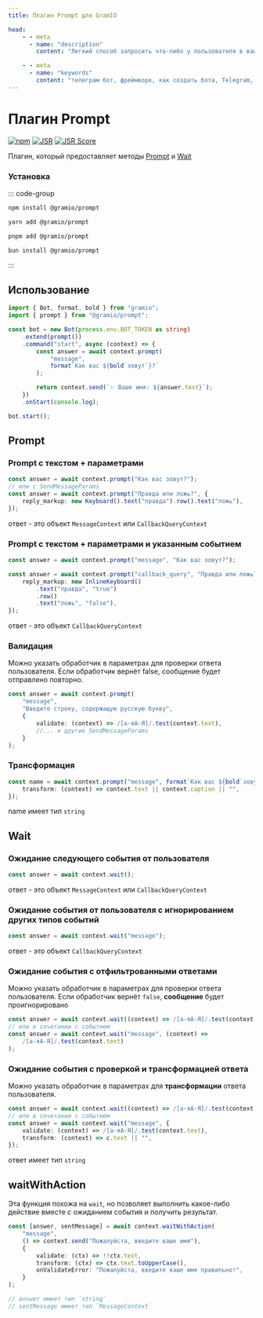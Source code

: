 ```yaml
---
title: Плагин Prompt для GramIO

head:
    - - meta
      - name: "description"
        content: "Легкий способ запросить что-либо у пользователя в вашем Telegram-боте"

    - - meta
      - name: "keywords"
        content: "телеграм бот, фреймворк, как создать бота, Telegram, Telegram Bot API, GramIO, TypeScript, JavaScript, Node.JS, Nodejs, Deno, Bun, плагин prompt, запрос ввода от пользователя, диалоговый интерфейс, многошаговые сценарии, обработка ответов пользователя, валидация ввода, трансформация ответов, метод wait, ожидание сообщений, обработка callback query, опрос пользователей, анкетирование"
---
```


# Плагин Prompt

<div class="badges">

[![npm](https://img.shields.io/npm/v/@gramio/prompt?logo=npm&style=flat&labelColor=000&color=3b82f6)](https://www.npmjs.org/package/@gramio/prompt)
[![JSR](https://jsr.io/badges/@gramio/prompt)](https://jsr.io/@gramio/prompt)
[![JSR Score](https://jsr.io/badges/@gramio/prompt/score)](https://jsr.io/@gramio/prompt)

</div>

Плагин, который предоставляет методы [Prompt](#prompt) и [Wait](#wait)

### Установка

::: code-group

```bash [npm]
npm install @gramio/prompt
```

```bash [yarn]
yarn add @gramio/prompt
```

```bash [pnpm]
pnpm add @gramio/prompt
```

```bash [bun]
bun install @gramio/prompt
```

:::

## Использование

```ts
import { Bot, format, bold } from "gramio";
import { prompt } from "@gramio/prompt";

const bot = new Bot(process.env.BOT_TOKEN as string)
    .extend(prompt())
    .command("start", async (context) => {
        const answer = await context.prompt(
            "message",
            format`Как вас ${bold`зовут`}?`
        );

        return context.send(`✨ Ваше имя: ${answer.text}`);
    })
    .onStart(console.log);

bot.start();
```

## Prompt

### Prompt с текстом + параметрами

```ts
const answer = await context.prompt("Как вас зовут?");
// или с SendMessageParams
const answer = await context.prompt("Правда или ложь?", {
    reply_markup: new Keyboard().text("правда").row().text("ложь"),
});
```

ответ - это объект `MessageContext` или `CallbackQueryContext`

### Prompt с текстом + параметрами и указанным событием

```ts
const answer = await context.prompt("message", "Как вас зовут?");

const answer = await context.prompt("callback_query", "Правда или ложь?", {
    reply_markup: new InlineKeyboard()
        .text("правда", "true")
        .row()
        .text("ложь", "false"),
});
```

ответ - это объект `CallbackQueryContext`

### Валидация

Можно указать обработчик в параметрах для проверки ответа пользователя.
Если обработчик вернёт false, сообщение будет отправлено повторно.

```ts
const answer = await context.prompt(
    "message",
    "Введите строку, содержащую русскую букву",
    {
        validate: (context) => /[а-яА-Я]/.test(context.text),
        //... и другие SendMessageParams
    }
);
```

### Трансформация

```ts
const name = await context.prompt("message", format`Как вас ${bold`зовут`}?`, {
    transform: (context) => context.text || context.caption || "",
});
```

name имеет тип `string`

## Wait

### Ожидание следующего события от пользователя

```ts
const answer = await context.wait();
```

ответ - это объект `MessageContext` или `CallbackQueryContext`

### Ожидание события от пользователя с игнорированием других типов событий

```ts
const answer = await context.wait("message");
```

ответ - это объект `CallbackQueryContext`

### Ожидание события с отфильтрованными ответами

Можно указать обработчик в параметрах для проверки ответа пользователя.
Если обработчик вернёт `false`, **сообщение** будет проигнорировано

```ts
const answer = await context.wait((context) => /[а-яА-Я]/.test(context.text));
// или в сочетании с событием
const answer = await context.wait("message", (context) =>
    /[а-яА-Я]/.test(context.text)
);
```

### Ожидание события с проверкой и трансформацией ответа

Можно указать обработчик в параметрах для **трансформации** ответа пользователя.

```ts
const answer = await context.wait((context) => /[а-яА-Я]/.test(context.text));
// или в сочетании с событием
const answer = await context.wait("message", {
    validate: (context) => /[а-яА-Я]/.test(context.text),
    transform: (context) => c.text || "",
});
```

ответ имеет тип `string`

## waitWithAction

Эта функция похожа на `wait`, но позволяет выполнить какое-либо действие вместе с ожиданием события и получить результат.

```ts
const [answer, sentMessage] = await context.waitWithAction(
    "message",
    () => context.send("Пожалуйста, введите ваше имя"),
    {
        validate: (ctx) => !!ctx.text,
        transform: (ctx) => ctx.text.toUpperCase(),
        onValidateError: "Пожалуйста, введите ваше имя правильно!",
    }
);

// answer имеет тип `string`
// sentMessage имеет тип `MessageContext`
```

